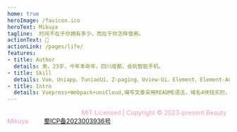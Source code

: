 ```yaml
---
home: true
heroImage: /favicon.ico
heroText: Mikuya
tagline:  时间不在于你拥有多少，而在于你怎样使用。
actionText: 🌷
actionLink: /pages/life/
features:
- title: Author
  details: 男，23岁，今年本命年，四川成都，会玩智能手机。
- title: Skill
  details: Vue、Uniapp、TuniaoUi、Z-paging、Uview-Ui、Element、Element-Admin、JavaScript、Html、Css、Node.js、React、TypeScript、AnyScript not very good!
- title: Intro
  details: Vuepress+Webpack+uniCloud,编写文章采用README语法，域名4块钱买的，服务器租的。域名备案10天左右，项目开源在github和gitee上的。
---
```


<font color="#F397C5">&ensp;&ensp;&ensp;&ensp;&ensp;&ensp;&ensp;&ensp;&ensp;&ensp;&ensp;&ensp;&ensp;&ensp;&ensp;&ensp;&ensp;&ensp;&ensp;&ensp;&ensp;&ensp;&ensp;&ensp;MIT Licensed | Copyright © 2023-present Beauty Mikuya</font>&ensp;&ensp;&ensp;&ensp;&ensp;<font color="#F1C68E">[蜀ICP备2023003936号](https://beian.miit.gov.cn)</font> 


